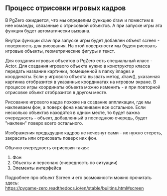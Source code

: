 ## Процесс отрисовки игровых кадров

В PgZero ожидается, что мы определим функцию draw и поместим в нее команды, связанные с отрисовкой объектов. А при запуске игры эта функция будет автоматически вызвана.

Внутри функции draw при запуске игры будет добавлен объект screen - поверхность для рисования. На этой поверхности мы будем рисовать игровые объекты, геометрические фигуры и текст.

Для создания игровых объектов в PgZero есть специальный класс - Actor. Для создания игрового объекта нужно в конструктор класса передать название картинки, помещенной в папку images и координаты. Если у игрового объекта вызвать метод .draw(), указанная картинка отобразится в указанных координатах на игровом экране. В процессе игры координаты объекта можно изменить - и при повторной отрисовке объект отобразится в другом месте.

Рисование игрового кадра похоже на создание аппликации, где мы наклеиваем фон, а поверх фона наклеиваем все остальное. Если несколько объектов находятся в одном месте, то будет важна очередность - объект, добавленный в последнюю очередь, будет "наклеен" поверх всего остального.

Изображения предыдущих кадров не исчезнут сами - их нужно стереть, закрасить или отрисовать поверх них фон.

Обычно очередность отрисовки такая:
1. Фон
2. Объекты и персонаж (очередность по ситуации)
3. Элементы интерфейса

Подробнее про объект Screen и его возможности можно прочитать здесь: \
https://pygame-zero.readthedocs.io/en/stable/builtins.html#screen
